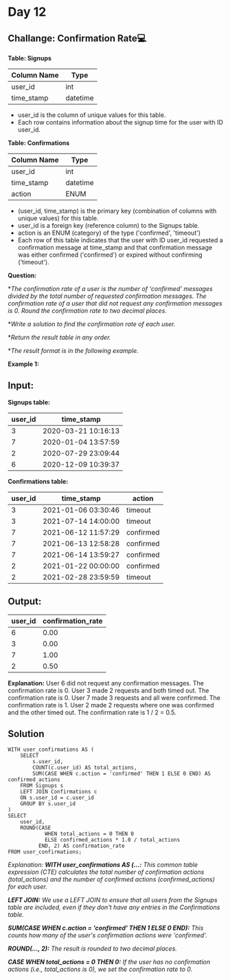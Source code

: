 # Day 12

## Challange:  Confirmation Rate💻


**Table: Signups**

| Column Name    | Type     |
|----------------|----------|
| user_id        | int      |
| time_stamp     | datetime |

- user_id is the column of unique values for this table.
- Each row contains information about the signup time for the user with ID user_id.
 

**Table: Confirmations**

| Column Name    | Type     |
|----------------|----------|
| user_id        | int      |
| time_stamp     | datetime |
| action         | ENUM     |

- (user_id, time_stamp) is the primary key (combination of columns with unique values) for this table.
- user_id is a foreign key (reference column) to the Signups table.
- action is an ENUM (category) of the type ('confirmed', 'timeout')
- Each row of this table indicates that the user with ID user_id requested a confirmation message at time_stamp and that confirmation message was either confirmed ('confirmed') or expired without confirming ('timeout').
 
**Question:**

**The confirmation rate of a user is the number of 'confirmed' messages divided by the total number of requested confirmation messages. The confirmation rate of a user that did not request any confirmation messages is 0. Round the confirmation rate to two decimal places.*

**Write a solution to find the confirmation rate of each user.*

**Return the result table in any order.*

**The result format is in the following example.*

 

**Example 1:**

**Input:** 
-------------
**Signups table:**

| user_id | time_stamp          |
|---------|---------------------|
| 3       | 2020-03-21 10:16:13 |
| 7       | 2020-01-04 13:57:59 |
| 2       | 2020-07-29 23:09:44 |
| 6       | 2020-12-09 10:39:37 |

**Confirmations table:**

| user_id | time_stamp          | action    |
|---------|---------------------|-----------|
| 3       | 2021-01-06 03:30:46 | timeout   |
| 3       | 2021-07-14 14:00:00 | timeout   |
| 7       | 2021-06-12 11:57:29 | confirmed |
| 7       | 2021-06-13 12:58:28 | confirmed |
| 7       | 2021-06-14 13:59:27 | confirmed |
| 2       | 2021-01-22 00:00:00 | confirmed |
| 2       | 2021-02-28 23:59:59 | timeout   |

**Output:**
-----------------
| user_id | confirmation_rate |
|---------|-------------------|
| 6       | 0.00              |
| 3       | 0.00              |
| 7       | 1.00              |
| 2       | 0.50              |


**Explanation:**
User 6 did not request any confirmation messages. The confirmation rate is 0.
User 3 made 2 requests and both timed out. The confirmation rate is 0.
User 7 made 3 requests and all were confirmed. The confirmation rate is 1.
User 2 made 2 requests where one was confirmed and the other timed out. The confirmation rate is 1 / 2 = 0.5.

## Solution

```mysql
WITH user_confirmations AS (
    SELECT
        s.user_id,
        COUNT(c.user_id) AS total_actions,
        SUM(CASE WHEN c.action = 'confirmed' THEN 1 ELSE 0 END) AS confirmed_actions
    FROM Signups s
    LEFT JOIN Confirmations c
    ON s.user_id = c.user_id
    GROUP BY s.user_id
)
SELECT
    user_id,
    ROUND(CASE 
            WHEN total_actions = 0 THEN 0
            ELSE confirmed_actions * 1.0 / total_actions 
          END, 2) AS confirmation_rate
FROM user_confirmations;
```

_Explanation:_
_**WITH user_confirmations AS (...:**  This common table expression (CTE) calculates the total number of confirmation actions (total_actions) and the number of confirmed actions (confirmed_actions) for each user._

_**LEFT JOIN:**  We use a LEFT JOIN to ensure that all users from the Signups table are included, even if they don't have any entries in the Confirmations table._

_**SUM(CASE WHEN c.action = 'confirmed' THEN 1 ELSE 0 END):**  This counts how many of the user's confirmation actions were 'confirmed'._

_**ROUND(..., 2):**  The result is rounded to two decimal places._

_**CASE WHEN total_actions = 0 THEN 0:**  If the user has no confirmation actions (i.e., total_actions is 0), we set the confirmation rate to 0._
